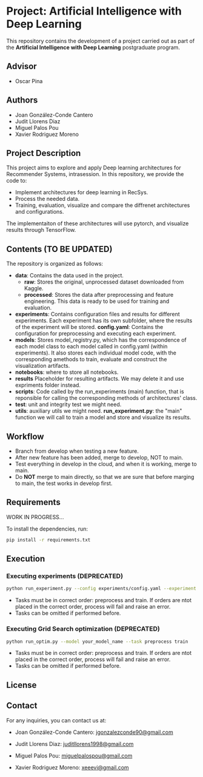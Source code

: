 # Project: Artificial Intelligence with Deep Learning

This repository contains the development of a project carried out as part of the **Artificial Intelligence with Deep Learning** postgraduate program.

## Advisor

- Oscar Pina

## Authors

- Joan González-Conde Cantero
- Judit Llorens Diaz
- Miguel Palos Pou
- Xavier Rodriguez Moreno

## Project Description

This project aims to explore and apply Deep learning architectures for Recommender Systems, intrasession. In this repository, we provide the code to:

- Implement architectures for deep learning in RecSys.
- Process the needed data.
- Training, evaluation, visualize and compare the diffrenet architectures and configurations.

The implementaiton of these architectures will use pytorch, and visualize results through TensorFlow.

## Contents (TO BE UPDATED)

The repository is organized as follows:
- **data**: Contains the data used in the project.
    - **raw**: Stores the original, unprocessed dataset downloaded from Kaggle.
    - **processed**: Stores the data after preprocessing and feature engineering. This data is ready to be used for training and evaluation.
- **experiments**: Contains configuration files and results for different experiments. Each experiment has its own subfolder, where the results of the experiment will be stored.
    **config.yaml**: Contains the configuration for preprocessing and executing each experiment.
- **models**: Stores model_registry.py, which has the correspondence of each model class to each model called in config.yaml (within experiments). It also stores each individual model code, with the corresponding amethods to train, evaluate and construct the visualization artifacts.
- **notebooks**: where to store all notebooks.
- **results** Placeholder for resulting artifacts. We may delete it and use expriments folder instead.
- **scripts**: Code called by the run_experiments (main) function, that is reponsible for calling the corresponding methods of architectures' class.
- **test**: unit and integrity test we might need.
- **utils**: auxiliary utils we might need.
**run_experiment.py**: the "main" function we will call to train a model and store and visualize its results.


## Workflow

- Branch from develop when testing a new feature.
- After new feature has been added, merge to develop, NOT to main.
- Test everything in develop in the cloud, and when it is working, merge to main.
- Do **NOT** merge to main directly, so that we are sure that before marging to main, the test works in develop first.

## Requirements

WORK IN PROGRESS...

To install the dependencies, run:
```bash
pip install -r requirements.txt
```

## Execution

### Executing experiments (DEPRECATED)
```bash
python run_experiment.py --config experiments/config.yaml --experiment experiment_1 --task preprocess train
```

- Tasks must be in correct order: preprocess and train. If orders are ntot placed in the correct order, process will fail and raise an error.
- Tasks can be omitted if performed before.

### Executing Grid Search optimization (DEPRECATED)
```bash
python run_optim.py --model your_model_name --task preprocess train
```

- Tasks must be in correct order: preprocess and train. If orders are ntot placed in the correct order, process will fail and raise an error.
- Tasks can be omitted if performed before.

## License



## Contact

For any inquiries, you can contact us at:

- Joan González-Conde Cantero: [jgonzalezconde90@gmail.com](mailto:jgonzalezconde90@gmail.com)

- Judit Llorens Diaz: [juditllorens1998@gmail.com](mailto:juditllorens1998@gmail.com)

- Miguel Palos Pou: [miguelpalospou@gmail.com](mailto:miguelpalospou@gmail.com)

- Xavier Rodriguez Moreno: [xeeevi@gmail.com](mailto:xeeevi@gmail.com)

